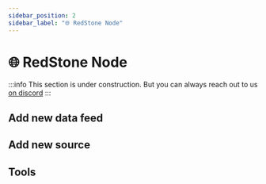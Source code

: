 ```yaml
---
sidebar_position: 2
sidebar_label: "🌐 RedStone Node"
---
```


# 🌐 RedStone Node

:::info
This section is under construction. But you can always reach out to us [on discord](https://redstone.finance/discord)
:::

## Add new data feed

## Add new source

## Tools
